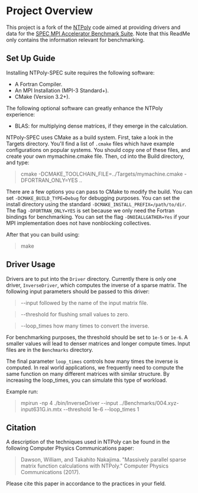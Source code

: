 Project Overview
================================================================================

This project is a fork of the [NTPoly](https://github.com/william-dawson/NTPoly)
code aimed at providing drivers and data for the
[SPEC MPI Accelerator Benchmark Suite](https://www.spec.org/hpg/search/). Note
that this ReadMe only contains the information relevant for benchmarking.

Set Up Guide
--------------------------------------------------------------------------------
Installing NTPoly-SPEC suite requires the following software:

* A Fortran Compiler.
* An MPI Installation (MPI-3 Standard+).
* CMake (Version 3.2+).

The following optional software can greatly enhance the NTPoly experience:

* BLAS: for multiplying dense matrices, if they emerge in the calculation.

NTPoly-SPEC uses CMake as a build system. First, take a look in the Targets
directory. You'll find a list of `.cmake` files which have example configurations
on popular systems. You should copy one of these files, and create your own
mymachine.cmake file. Then, cd into the Build directory, and type:
> cmake -DCMAKE_TOOLCHAIN_FILE=../Targets/mymachine.cmake -DFORTRAN_ONLY=YES ..

There are a few options you can pass to CMake to modify the build. You can set
`-DCMAKE_BUILD_TYPE=Debug` for debugging purposes. You can set the install
directory using the standard `-DCMAKE_INSTALL_PREFIX=/path/to/dir`. The flag
`-DFORTRAN_ONLY=YES` is set because we only need the Fortran bindings for
benchmarking. You can set the flag `-DNOIALLGATHER=Yes` if your MPI implementation
does not have nonblocking collectives.

After that you can build using:
> make

Driver Usage
--------------------------------------------------------------------------------
Drivers are to put into the `Driver` directory. Currently there is only one
driver, `InverseDriver`, which computes the inverse of a sparse matrix.
The following input parameters should be passed to this driver:

> --input followed by the name of the input matrix file.

> --threshold for flushing small values to zero.

> --loop_times how many times to convert the inverse.

For benchmarking purposes, the threshold should be set to `1e-5` or
`1e-6`. A smaller values will lead to denser matrices and longer compute
times. Input files are in the `Benchmarks` directory.

The final parameter `loop_times` controls how many times the inverse is
computed. In real world applications, we frequently need to compute the
same function on many different matrices with similar structure. By increasing
the loop_times, you can simulate this type of workload.

Example run:
> mpirun -np 4 ./bin/InverseDriver --input ../Benchmarks/004.xyz-input631G.in.mtx --threshold 1e-6 --loop_times 1

Citation
--------------------------------------------------------------------------------
A description of the techniques used in NTPoly can be found in the following
Computer Physics Communications paper:

> Dawson, William, and Takahito Nakajima. "Massively parallel sparse matrix
> function calculations with NTPoly." Computer Physics Communications (2017).

Please cite this paper in accordance to the practices in your field.
